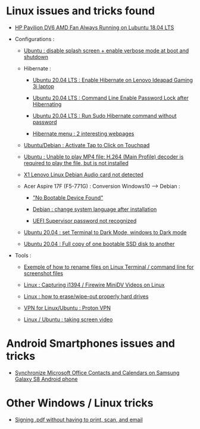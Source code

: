 # Linux issues and tricks found

- [HP Pavilion DV6 AMD Fan Always Running on Lubuntu 18.04 LTS](20200223_1632_HP_Pavilion_DV6_AMD_Fan_Always_Running_Ubuntu18_04.md)

- Configurations :

  - [Ubuntu : disable splash screen + enable verbose mode at boot and shutdown](20211116_2117_Ubuntu_disableSplashScreenBootAndShutdown.md)

  - Hibernate : 

    - [Ubuntu 20.04 LTS : Enable Hibernate on Lenovo Ideapad Gaming 3i laptop](20211116_1650_Ubuntu20_04_EnableHibernateLenovoIdeapad3iGaminglaptop.md)

    - [Ubuntu 20.04 LTS : Command Line Enable Password Lock after Hibernating](20220110_2314_Ubuntu20_04_CommandLineEnablePasswordLockAfterHibernating.md)

    - [Ubuntu 20.04 LTS : Run Sudo Hibernate command without password](20220112_2251_Ubuntu20_04LTSRunSudoHibernateCommandWithoutPassword.md)

    - [Hibernate menu : 2 interesting webpages](20220113_2223_HibernateMenu2InterestingWebpages.md)

  - [Ubuntu/Debian : Activate Tap to Click on Touchpad](20211128_1035_ActivateTapToClickOnTouchpad.md)

  - [Ubuntu : Unable to play MP4 file: H.264 (Main Profile) decoder is required to play the file, but is not installed](20211128_1635_UnableToPlayMP4FileInUbuntuH264MainProfileDecoder.md)

  - [X1 Lenovo Linux Debian Audio card not detected](20211221_0010_ProblemAudioCardNotDetectedLenovoX1LinuxDebian.md)

  - Acer Aspire 17F (F5-771G) : Conversion Windows10 --> Debian : 

    - ["No Bootable Device Found"](20211223_0000_AcerAspireF17NoBootableDeviceFound.md)

    - [Debian : change system language after installation](20211224_1427_DebianChangeSystemLanguageAfterInstallation.md)

    - [UEFI Supervisor password not recognized](20211224_1444_AcerAspire17F_F5-771G_UEFI_SupervisorPasswordNotRecognized.md)

  - [Ubuntu 20.04 : set Terminal to Dark Mode, windows to Dark mode](20211224_1641_Ubuntu20_04_setTerminalToDarkModeWindowsToDarkMode.md)

  - [Ubuntu 20.04 : Full copy of one bootable SSD disk to another](20211224_1641_Ubuntu20_04_FullCopyOfOneBootableSSDDiskToAnother.md)

- Tools :

  - [Exemple of how to rename files on Linux Terminal / command line for screenshot files](20211119_1448_RenamingScreenshotFilesOnCommandLine_v01.md)

  - [Linux : Capturing i1394 / Firewire MiniDV Videos on Linux](20211128_1045_CapturingI1394FirewireMiniDVVideosOnLinux.md)

  - [Linux : how to erase/wipe-out properly hard drives](20211128_1954_LinuxEraseHardDrives.md)

  - [VPN for Linux/Ubuntu : Proton VPN](20211220_2348_VPNForLinuxUbuntu.md)

  - [Linux / Ubuntu : taking screen video](20211228_1009_LinuxUbuntuTakingScreenVideo.md)

# Android Smartphones issues and tricks

  - [Synchronize Microsoft Office Contacts and Calendars on Samsung Galaxy S8 Android phone](20220112_2031_SynchronizeMicrosoftOfficeContactsAndCalendarsOnSamsungGalaxyS8AndroidPhone.md)

# Other Windows / Linux tricks

- [Signing .pdf without having to print, scan, and email](20220128_1812_SigningPdfWithoutHavingToPrintScanEmail.md)


